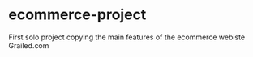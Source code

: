 # ecommerce-project

First solo project copying the main features of the ecommerce webiste Grailed.com
